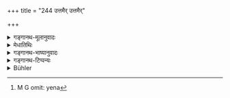 +++
title = "244 उत्तमैर् उत्तमैर्"

+++

<details><summary>गङ्गानथ-मूलानुवादः</summary>

Being desirous of raising his family to eminence, he shall always form connections with superior kinds of people; he shalt, avoid all inferior ones.—(244) 


viśuddhāḥ karmami(bhi?)ścaiva śrutismṛtinidarśitaiḥ | 
aviplutabrahmacaryā mahākulasamanvitāḥ | 
mahākule ye manbaddhā mahattve ca vyavasthitāḥ ||
santuṣṭāssajanahitāḥ sādhavaḥ samadarśinaḥ | 
lobharāgadveṣāmarṣamānamohādivarjitāḥ | 
a??odhanāḥ suprasādāḥ kārthāssambandhinaḥ sadā ||
</details>

<details><summary>मेधातिथिः</summary>

बहुप्रकारत्वाद् उत्तमस्य तदपेक्षा वीप्सा । कश्चिज् जात्योत्कृष्टः कश्चिद् विद्यया कश्चिच् छीलेन । अथ वा संबन्धिभेदाद् यः कश्चित् संबन्धो येन[^२९३] केनचिद् उत्तमेन योग्यः । 


[^२९३]:
     M G omit: yena

- **उत्तमैर् उत्तमैर्** जात्यादिभिर् उत्कृष्टैः कन्यादानादिलक्षणान् **संबन्धान् आचरेत्** कुर्यान् **निनीषुर्** नेतुं प्रापयितुम् इच्छुः **कुलम् उत्कर्षं** श्रैष्ठ्यम् । **अधमान् अधमांस् त्यजेत्** । उत्तमैर् एव विधानाद् अधमानां त्यागे सिद्ध उत्तमासंभवे मध्यमानुज्ञानार्थं त्यागवचनम् । **अधमा** निकृष्टाः ॥ ४.२४४ ॥
</details>

<details><summary>गङ्गानथ-भाष्यानुवादः</summary>

The word, ‘*uttumaiḥ*,’ has been repeated, in view of the fact that there are several kinds of ‘superior’ people; some are ‘superior’ in
*caste*, some in *learning*, some in *character*. Or, the repetition may
be due to diversity of connections; some connections being desirable for some kinds of ‘superior’ people, and some with the other.

‘*With superior people*’—w ith people superior in caste, etc.,—‘*he shall form connections*’ of marriage, etc.

‘*Being desirous of raising his family to eminence*’—to a superior status.

‘*He shall avoid the inferior kinds*.’—The injunction that connections shall he formed with superior people, implies that those with inferior people shall be avoided; the emphasizing of this latter, therefore, is meant to permit the forming of connections with middle class people, if superior people are not available.

‘*Inferior*’—low.—(244)
</details>

<details><summary>गङ्गानथ-टिप्पन्यः</summary>

This verse is quoted in Vīramitrodaya (Saṃskāra, p. 587);—in
*Vidhānapārijāta* (p. 674);—and in *Saṃskāraratnamālā*, (p. 75). All
these quote the following description of the ‘*uttama*’ as from Manu;
but these verses are not found in Manu—

> viśuddhāḥ karmami(bhi?)ścaiva śrutismṛtinidarśitaiḥ \|  
> aviplutabrahmacaryā mahākulasamanvitāḥ \|  
> mahākule ye manbaddhā mahattve ca vyavasthitāḥ \|\|  
> santuṣṭāssajanahitāḥ sādhavaḥ samadarśinaḥ \|  
> lobharāgadveṣāmarṣamānamohādivarjitāḥ \|  
> a??odhanāḥ suprasādāḥ kārthāssambandhinaḥ sadā \|\|

and as description of ‘*adharma*’ they quote Manu 3.150-152.

It is quoted in *Saṃskāramayūkha* (p. 75);—and in *Smṛticandrikā*
(Saṃskāra, p. 205).
</details>

<details><summary>Bühler</summary>

244	Let him, who desires to raise his race, ever form connexions with the most excellent (men), and shun all low ones.
</details>
